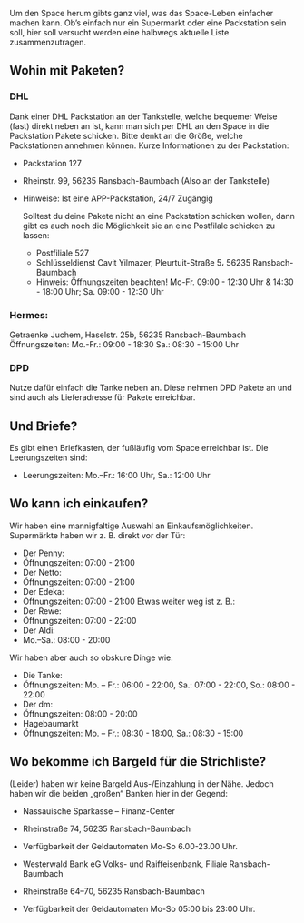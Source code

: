 Um den Space herum gibts ganz viel, was das Space-Leben einfacher machen kann. Ob’s einfach nur ein Supermarkt oder eine Packstation sein soll, hier soll versucht werden eine halbwegs aktuelle Liste zusammenzutragen.

## Wohin mit Paketen?
### DHL
Dank einer DHL Packstation an der Tankstelle, welche bequemer Weise (fast) direkt neben an ist, kann man sich per DHL an den Space in die Packstation Pakete schicken. Bitte denkt an die Größe, welche Packstationen annehmen können. Kurze Informationen zu der Packstation:
- Packstation 127
- Rheinstr. 99, 56235 Ransbach-Baumbach  (Also an der Tankstelle)
- Hinweise: Ist eine APP-Packstation, 24/7 Zugängig

  Solltest du deine Pakete nicht an eine Packstation schicken wollen, dann gibt es auch noch die Möglichkeit sie an eine Postfilale schicken zu lassen:
  - Postfiliale 527
  - Schlüsseldienst Cavit Yilmazer, Pleurtuit-Straße 5، 56235 Ransbach-Baumbach
  - Hinweis: Öffnungszeiten beachten! Mo-Fr. 09:00 - 12:30 Uhr & 14:30 - 18:00 Uhr; Sa. 09:00 - 12:30 Uhr
  
 ### Hermes:
Getraenke Juchem, Haselstr. 25b, 56235 Ransbach-Baumbach
Öffnungszeiten: Mo.-Fr.: 09:00 - 18:30 Sa.: 08:30 - 15:00 Uhr

### DPD
Nutze dafür einfach die Tanke neben an. Diese nehmen DPD Pakete an und sind auch als Lieferadresse für Pakete erreichbar.

## Und Briefe?
Es gibt einen Briefkasten, der fußläufig vom Space erreichbar ist. Die Leerungszeiten sind:
- Leerungszeiten: Mo.–Fr.: 16:00 Uhr, Sa.: 12:00 Uhr 

## Wo kann ich einkaufen?
Wir haben eine mannigfaltige Auswahl an Einkaufsmöglichkeiten. Supermärkte haben wir z. B. direkt vor der Tür:
- Der Penny:
 - Öffnungszeiten: 07:00 - 21:00 
- Der Netto:
 - Öffnungszeiten: 07:00 - 21:00 
- Der Edeka:
 - Öffnungszeiten: 07:00 - 21:00
Etwas weiter weg ist z. B.:
- Der Rewe:
 - Öffnungszeiten: 07:00 - 22:00
- Der Aldi:
 - Mo.–Sa.: 08:00 - 20:00 

Wir haben aber auch so obskure Dinge wie:
- Die Tanke: 
 - Öffnungszeiten: Mo. – Fr.: 06:00 - 22:00, Sa.: 07:00 - 22:00, So.: 08:00 - 22:00  
- Der dm:
 - Öffnungszeiten: 08:00 - 20:00 
-  Hagebaumarkt 
 - Öffnungszeiten: Mo. – Fr.: 08:30 - 18:00, Sa.: 08:30 - 15:00 

## Wo bekomme ich Bargeld für die Strichliste?
(Leider) haben wir keine Bargeld Aus-/Einzahlung in der Nähe. Jedoch haben wir die beiden „großen“ Banken hier in der Gegend:
-  Nassauische Sparkasse – Finanz-Center 
 - Rheinstraße 74, 56235 Ransbach-Baumbach
 - Verfügbarkeit der Geldautomaten Mo-So 6.00-23.00 Uhr.
   
-  Westerwald Bank eG Volks- und Raiffeisenbank, Filiale Ransbach-Baumbach 
 - Rheinstraße 64–70, 56235 Ransbach-Baumbach
 - Verfügbarkeit der Geldautomaten Mo-So  05:00 bis 23:00 Uhr.
